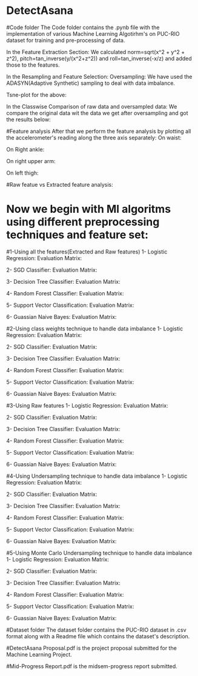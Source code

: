 # DetectAsana

#Code folder
The Code folder contains the .pynb file with the implementation of various Machine Learning Algotirhm's on PUC-RIO dataset for training and pre-processing of data. 

In the Feature Extraction Section:
We calculated norm=sqrt(x^2 + y^2 + z^2), pitch=tan_inverse(y/(x^2+z^2)) and roll=tan_inverse(-x/z) and added those to the features.

In the Resampling and Feature Selection:
Oversampling: We have used the ADASYN(Adaptive Synthetic) sampling to deal with data imbalance. 

Tsne-plot for the above:

In the Classwise Comparison of raw data and oversampled data: We compare the original data wit the data we get after oversampling and got the results below:

#Feature analysis
After that we perform the feature analysis by plotting all the accelerometer's reading along the three axis separately:
On waist:

On Right ankle:

On right upper arm:

On left thigh:

#Raw featue vs Extracted feature analysis:




# Now we begin with Ml algoritms using different preprocessing techniques and feature set:

#1-Using all the features(Extracted and Raw features) 
1- Logistic Regression:
Evaluation Matrix:

2- SGD Classifier:
Evaluation Matrix:

3- Decision Tree Classifier: 
Evaluation Matrix:

4- Random Forest Classifier:
Evaluation Matrix:

5- Support Vector Classification:
Evaluation Matrix:

6- Guassian Naive Bayes:
Evaluation Matrix:

#2-Using class weights technique to handle data imbalance
1- Logistic Regression:
Evaluation Matrix:

2- SGD Classifier:
Evaluation Matrix:

3- Decision Tree Classifier: 
Evaluation Matrix:

4- Random Forest Classifier:
Evaluation Matrix:

5- Support Vector Classification:
Evaluation Matrix:

6- Guassian Naive Bayes:
Evaluation Matrix:

#3-Using Raw features
1- Logistic Regression:
Evaluation Matrix:

2- SGD Classifier:
Evaluation Matrix:

3- Decision Tree Classifier: 
Evaluation Matrix:

4- Random Forest Classifier:
Evaluation Matrix:

5- Support Vector Classification:
Evaluation Matrix:

6- Guassian Naive Bayes:
Evaluation Matrix:

#4-Using Undersampling technique to handle data imbalance
1- Logistic Regression:
Evaluation Matrix:

2- SGD Classifier:
Evaluation Matrix:

3- Decision Tree Classifier: 
Evaluation Matrix:

4- Random Forest Classifier:
Evaluation Matrix:

5- Support Vector Classification:
Evaluation Matrix:

6- Guassian Naive Bayes:
Evaluation Matrix:

#5-Using Monte Carlo Undersampling technique to handle data imbalance
1- Logistic Regression:
Evaluation Matrix:

2- SGD Classifier:
Evaluation Matrix:

3- Decision Tree Classifier: 
Evaluation Matrix:

4- Random Forest Classifier:
Evaluation Matrix:

5- Support Vector Classification:
Evaluation Matrix:

6- Guassian Naive Bayes:
Evaluation Matrix:

#Dataset folder
The dataset folder contains the PUC-RIO dataset in .csv format along with a Readme file which contains the dataset's description.

#DetectAsana Proposal.pdf is the project proposal submitted for the Machine Learning Project.

#Mid-Progress Report.pdf is the midsem-progress report submitted.
